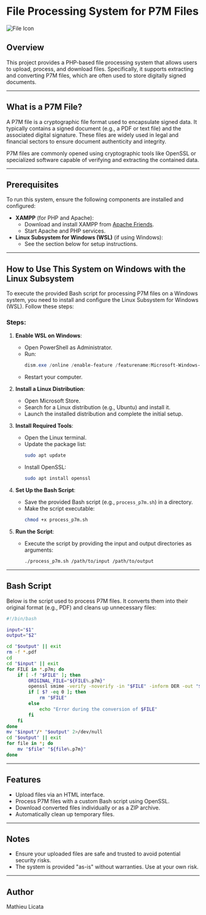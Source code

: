 # File Processing System for P7M Files

![File Icon](https://fileinfo.es/images/file-format/p7m.png)

## Overview
This project provides a PHP-based file processing system that allows users to upload, process, and download files. Specifically, it supports extracting and converting P7M files, which are often used to store digitally signed documents.

---

## What is a P7M File?
A P7M file is a cryptographic file format used to encapsulate signed data. It typically contains a signed document (e.g., a PDF or text file) and the associated digital signature. These files are widely used in legal and financial sectors to ensure document authenticity and integrity.

P7M files are commonly opened using cryptographic tools like OpenSSL or specialized software capable of verifying and extracting the contained data.

---

## Prerequisites
To run this system, ensure the following components are installed and configured:

- **XAMPP** (for PHP and Apache):
  - Download and install XAMPP from [Apache Friends](https://www.apachefriends.org/).
  - Start Apache and PHP services.
- **Linux Subsystem for Windows (WSL)** (if using Windows):
  - See the section below for setup instructions.

---

## How to Use This System on Windows with the Linux Subsystem

To execute the provided Bash script for processing P7M files on a Windows system, you need to install and configure the Linux Subsystem for Windows (WSL). Follow these steps:

### Steps:

1. **Enable WSL on Windows**:
   - Open PowerShell as Administrator.
   - Run:
     ```powershell
     dism.exe /online /enable-feature /featurename:Microsoft-Windows-Subsystem-Linux /all /norestart
     ```
   - Restart your computer.

2. **Install a Linux Distribution**:
   - Open Microsoft Store.
   - Search for a Linux distribution (e.g., Ubuntu) and install it.
   - Launch the installed distribution and complete the initial setup.

3. **Install Required Tools**:
   - Open the Linux terminal.
   - Update the package list:
     ```bash
     sudo apt update
     ```
   - Install OpenSSL:
     ```bash
     sudo apt install openssl
     ```

4. **Set Up the Bash Script**:
   - Save the provided Bash script (e.g., `process_p7m.sh`) in a directory.
   - Make the script executable:
     ```bash
     chmod +x process_p7m.sh
     ```

5. **Run the Script**:
   - Execute the script by providing the input and output directories as arguments:
     ```bash
     ./process_p7m.sh /path/to/input /path/to/output
     ```

---

## Bash Script
Below is the script used to process P7M files. It converts them into their original format (e.g., PDF) and cleans up unnecessary files:

```bash
#!/bin/bash

input="$1"
output="$2"

cd "$output" || exit
rm -f *.pdf
cd
cd "$input" || exit
for FILE in *.p7m; do
    if [ -f "$FILE" ]; then
        ORIGINAL_FILE="${FILE%.p7m}"
        openssl smime -verify -noverify -in "$FILE" -inform DER -out "$ORIGINAL_FILE"
        if [ $? -eq 0 ]; then
            rm "$FILE"
        else
            echo "Error during the conversion of $FILE"
        fi
    fi
done
mv "$input"/* "$output" 2>/dev/null
cd "$output" || exit
for file in *; do
    mv "$file" "${file%.p7m}"
done
```

---

## Features
- Upload files via an HTML interface.
- Process P7M files with a custom Bash script using OpenSSL.
- Download converted files individually or as a ZIP archive.
- Automatically clean up temporary files.

---

## Notes
- Ensure your uploaded files are safe and trusted to avoid potential security risks.
- The system is provided "as-is" without warranties. Use at your own risk.

---

## Author
Mathieu Licata

